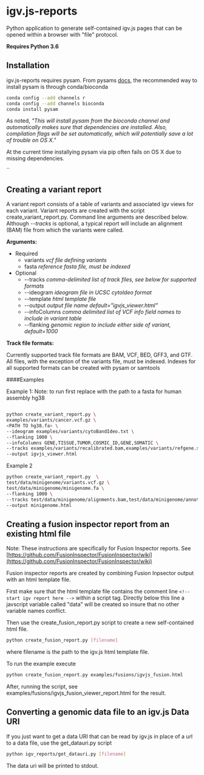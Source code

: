 # igv.js-reports

Python application to generate self-contained igv.js pages that can be opened within a browser with "file" protocol.   

**Requires Python 3.6**

## Installation

igv.js-reports requires pysam.  From pysams [docs](https://pysam.readthedocs.io/en/latest/installation.html#installation), the recommended way to install pysam is through conda/bioconda

```bash
conda config --add channels r
conda config --add channels bioconda
conda install pysam
```

As noted, _"This will install pysam from the bioconda channel and automatically makes sure that dependencies are installed. 
Also, compilation flags will be set automatically, which will potentially save a lot of trouble on OS X."_

At the current time installying pysam via pip often fails on OS X due to missing dependencies.

``

## Creating a variant report

A variant report consists of a table of variants and associated igv views for each variant.  Variant
reports are created with the script create_variant_report.py.  Command line arguments are described below.
Although _--tracks_ is optional, a typical report will include an alignment (BAM) file from which the 
variants were called.  

**Arguments:**
* Required
    * variants    _vcf file defining variants_
    * fasta   _reference fasta file, must be indexed_
* Optional
    * --tracks _comma-delimited list of track files, see below for supported formats_
    * --ideogram _ideogram file in UCSC cytoIdeo format_
    * --template _html template file_
    * --output _output file name default="igvjs_viewer.html"_
    * --infoColumns _comma delimited list of VCF info field names to include in variant table_
    * --flanking _genomic region to include either side of variant, default=1000_

**Track file formats:**

Currently supported track file formats are BAM, VCF, BED, GFF3, and GTF.   All files, with the exception of the
variants file, must be indexed.   Indexes for all supported formats can be created with pysam or samtools


####Examples

Example 1:  Note: to run first replace <PATH to hg38.fa> with the path to a fasta for human assembly hg38

```bash

python create_variant_report.py \ 
examples/variants/cancer.vcf.gz \
<PATH TO hg38.fa> \
--ideogram examples/variants/cytoBandIdeo.txt \
--flanking 1000 \
--infoColumns GENE,TISSUE,TUMOR,COSMIC_ID,GENE,SOMATIC \
--tracks examples/variants/recalibrated.bam,examples/variants/refgene.sort.bed.gz \
--output igvjs_viewer.html

```

Example 2

```bash
python create_variant_report.py  \ 
test/data/minigenome/variants.vcf.gz \ 
test/data/minigenome/minigenome.fa \
--flanking 1000 \
--tracks test/data/minigenome/alignments.bam,test/data/minigenome/annotations.gtf \
--output minigenome.html

```


## Creating a fusion inspector report from an existing html file

Note: These instructions are specifically for Fusion Inspector reports.  See [https://github.com/FusionInspector/FusionInspector/wiki](https://github.com/FusionInspector/FusionInspector/wiki)

Fusion inspector reports are created by combining Fusion Inpsector output with an html template file.

First make sure that the html template file contains the comment line `<!-- start igv report here -->` within a script tag.
Directly below this line a javscript variable called "data" will be created so insure that no other variable names conflict.  
  
Then use the create_fusion_report.py script to create a new self-contained html file.
```sh
python create_fusion_report.py [filename]
```
where filename is the path to the igv.js html template file.  

To run the example execute

```sh
python create_fusion_report.py examples/fusions/igvjs_fusion.html
```

After, running the script, see examples/fusions/igvjs_fusion_viewer_report.html for the result.




## Converting a genomic data file to an igv.js Data URI

If you just want to get a data URI that can be read by igv.js in place of a url to a data file, use the get_datauri.py script
```sh
python igv_reports/get_datauri.py [filename]
```
The data uri will be printed to stdout.
